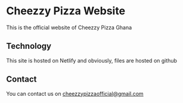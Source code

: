 # Cheezzy Pizza Website
This is the official website of Cheezzy Pizza Ghana

## Technology
This site is hosted on Netlify and obviously, files are hosted on github

## Contact
You can contact us on cheezzypizzaofficial@gmail.com 

